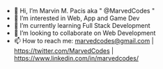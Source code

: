 - 👋 Hi, I’m Marvin M. Pacis aka " @MarvedCodes "
- 👀 I’m interested in Web, App and Game Dev
- 🌱 I’m currently learning Full Stack Development
- 💞️ I’m looking to collaborate on Web Development
- 📫 How to reach me: marvedcodes@gmail.com | https://twitter.com/MarvedCodes | https://www.linkedin.com/in/marvedcodes/

<!---
MarvedCodes/MarvedCodes is a ✨ special ✨ repository because its `README.md` (this file) appears on your GitHub profile.
You can click the Preview link to take a look at your changes.
--->
